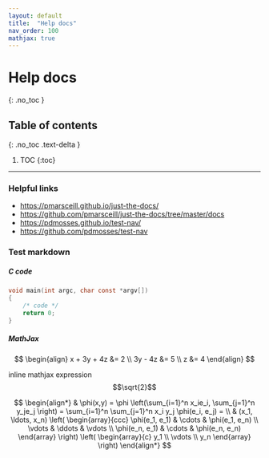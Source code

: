 ```yaml
---
layout: default
title:  "Help docs"
nav_order: 100
mathjax: true
---
```

# Help docs
{: .no_toc }

## Table of contents
{: .no_toc .text-delta }

1. TOC
{:toc}

---

### Helpful links

- <https://pmarsceill.github.io/just-the-docs/>
- <https://github.com/pmarsceill/just-the-docs/tree/master/docs>
- <https://pdmosses.github.io/test-nav/>
- <https://github.com/pdmosses/test-nav>

### Test markdown

##### C code

```c
void main(int argc, char const *argv[])
{
    /* code */
    return 0;
}
```

##### MathJax

$$
\begin{align}
  x + 3y + 4z &= 2 \\
      3y - 4z &= 5 \\
            z &= 4
\end{align}
$$

inline mathjax expression $$\sqrt{2}$$

$$
\begin{align*}
  & \phi(x,y) = \phi \left(\sum_{i=1}^n x_ie_i, \sum_{j=1}^n y_je_j \right)
  = \sum_{i=1}^n \sum_{j=1}^n x_i y_j \phi(e_i, e_j) = \\
  & (x_1, \ldots, x_n) \left( \begin{array}{ccc}
      \phi(e_1, e_1) & \cdots & \phi(e_1, e_n) \\
      \vdots & \ddots & \vdots \\
      \phi(e_n, e_1) & \cdots & \phi(e_n, e_n)
    \end{array} \right)
  \left( \begin{array}{c}
      y_1 \\
      \vdots \\
      y_n
    \end{array} \right)
\end{align*}
$$